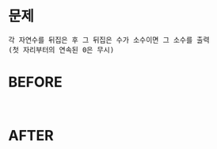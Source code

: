 # 문제

<pre>
각 자연수를 뒤집은 후 그 뒤집은 수가 소수이면 그 소수를 출력 
(첫 자리부터의 연속된 0은 무시)
</pre>

# BEFORE

<pre>

</pre>

# AFTER

<pre>

</pre>
